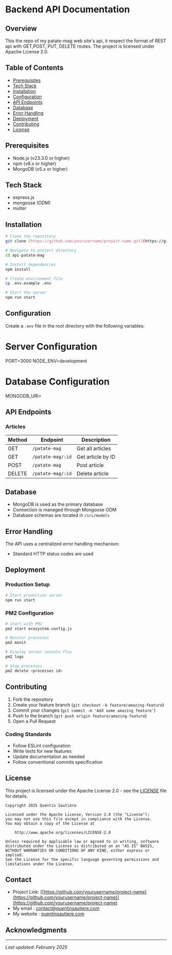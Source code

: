 # Backend API Documentation

## Overview
This the repo of my patate-mag web site's api, it respect the format of REST api with GET,POST, PUT, DELETE routes. The project is licensed under Apache License 2.0.

## Table of Contents
- [Prerequisites](#prerequisites)
- [Tech Stack](#tech-stack)
- [Installation](#installation)
- [Configuration](#configuration)
- [API Endpoints](#api-endpoints)
- [Database](#database)
- [Error Handling](#error-handling)
- [Deployment](#deployment)
- [Contributing](#contributing)
- [License](#license)

## Prerequisites
- Node.js (v23.3.0 or higher)
- npm (v8.x or higher)
- MongoDB (v5.x or higher)

## Tech Stack
- express.js
- mongoose (ODM)
- multer

## Installation
```bash
# Clone the repository
git clone [https://github.com/yourusername/project-name.git](https://github.com/SautiereQDev/api-patate-mag.git)

# Navigate to project directory
cd api-patate-mag

# Install dependencies
npm install

# Create environment file
cp .env.example .env

# Start the server
npm run start
```

## Configuration
Create a `.env` file in the root directory with the following variables:

# Server Configuration
PORT=3000
NODE_ENV=development

# Database Configuration
MONGODB_URI=<your link>

## API Endpoints

### Articles
| Method | Endpoint | Description |
|--------|----------|-------------|
| GET | `/patate-mag` | Get all articles |
| GET | `/patate-mag/:id` | Get article by ID |
| POST | `/patate-mag` | Post article |
| DELETE | `/patate-mag/:id` | Delete article |

## Database
- MongoDB is used as the primary database
- Connection is managed through Mongoose ODM
- Database schemas are located in `/src/models`

## Error Handling
The API uses a centralized error handling mechanism:

- Standard HTTP status codes are used

## Deployment
### Production Setup
```bash
# Start production server
npm run start
```

### PM2 Configuration
```bash
# Start with PM2
pm2 start ecosystem.config.js

# Monitor processes
pm2 monit

# Display server console flux
pm2 logs

# Stop processes
pm2 delete <processes id>
```

## Contributing
1. Fork the repository
2. Create your feature branch (`git checkout -b feature/amazing-feature`)
3. Commit your changes (`git commit -m 'Add some amazing feature'`)
4. Push to the branch (`git push origin feature/amazing-feature`)
5. Open a Pull Request

### Coding Standards
- Follow ESLint configuration
- Write tests for new features
- Update documentation as needed
- Follow conventional commits specification

## License
This project is licensed under the Apache License 2.0 - see the [LICENSE](LICENSE) file for details.

```
Copyright 2025 Quentin Sautière

Licensed under the Apache License, Version 2.0 (the "License");
you may not use this file except in compliance with the License.
You may obtain a copy of the License at

    http://www.apache.org/licenses/LICENSE-2.0

Unless required by applicable law or agreed to in writing, software
distributed under the License is distributed on an "AS IS" BASIS,
WITHOUT WARRANTIES OR CONDITIONS OF ANY KIND, either express or implied.
See the License for the specific language governing permissions and
limitations under the License.
```

## Contact
- Project Link: [[https://github.com/yourusername/project-name](https://github.com/yourusername/project-name)](https://github.com/yourusername/project-name)
- My email : contact@quentinsautiere.com
- My website : [quentinsautiere.com](https://quentinsautiere.com/)
## Acknowledgments
---
*Last updated: February 2025*

